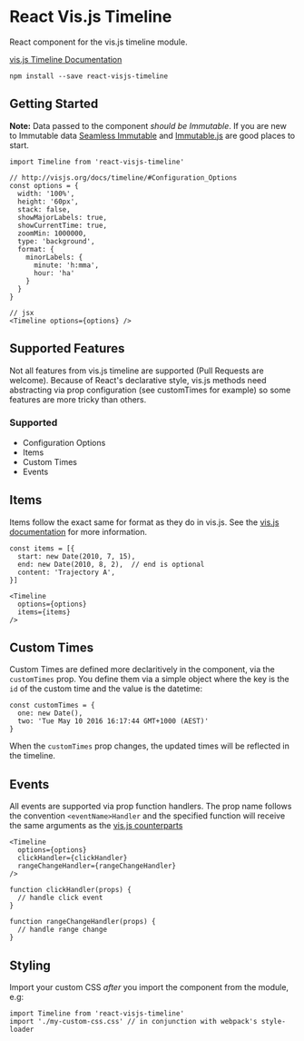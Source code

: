 React Vis.js Timeline
=====================

React component for the vis.js timeline module.

[vis.js Timeline Documentation](http://visjs.org/docs/timeline)

```
npm install --save react-visjs-timeline
```

## Getting Started

**Note:** Data passed to the component *should be Immutable*. If you are new to Immutable data [Seamless Immutable](https://github.com/rtfeldman/seamless-immutable) and [Immutable.js](https://facebook.github.io/immutable-js/) are good places to start.

```
import Timeline from 'react-visjs-timeline'

// http://visjs.org/docs/timeline/#Configuration_Options
const options = {
  width: '100%',
  height: '60px',
  stack: false,
  showMajorLabels: true,
  showCurrentTime: true,
  zoomMin: 1000000,
  type: 'background',
  format: {
    minorLabels: {
      minute: 'h:mma',
      hour: 'ha'
    }
  }
}

// jsx
<Timeline options={options} />
```

## Supported Features

Not all features from vis.js timeline are supported (Pull Requests are welcome). Because of React's declarative style, vis.js methods need abstracting via prop configuration (see customTimes for example) so some features are more tricky than others.

### Supported

* Configuration Options
* Items
* Custom Times
* Events

## Items

Items follow the exact same for format as they do in vis.js. See the [vis.js documentation](http://visjs.org/docs/timeline/#items) for more information.

```
const items = [{
  start: new Date(2010, 7, 15),
  end: new Date(2010, 8, 2),  // end is optional
  content: 'Trajectory A',
}]

<Timeline
  options={options}
  items={items}
/>
```

## Custom Times

Custom Times are defined more declaritively in the component, via the `customTimes` prop. You define them via a simple object where the key is the `id` of the custom time and the value is the datetime:

```
const customTimes = {
  one: new Date(),
  two: 'Tue May 10 2016 16:17:44 GMT+1000 (AEST)'
}
```

When the `customTimes` prop changes, the updated times will be reflected in the timeline.

## Events

All events are supported via prop function handlers. The prop name follows the convention `<eventName>Handler` and the specified function will receive the same arguments as the [vis.js counterparts](http://visjs.org/docs/timeline/#Events)

```
<Timeline
  options={options}
  clickHandler={clickHandler}
  rangeChangeHandler={rangeChangeHandler}
/>

function clickHandler(props) {
  // handle click event
}

function rangeChangeHandler(props) {
  // handle range change
}
```

## Styling

Import your custom CSS *after* you import the component from the module, e.g:

```
import Timeline from 'react-visjs-timeline'
import './my-custom-css.css' // in conjunction with webpack's style-loader
```
